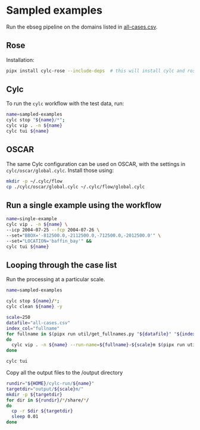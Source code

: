 # Sampled examples

Run the ebseg pipeline on the domains listed in [all-cases.csv](./all-cases.csv).

## Rose

Installation:

```bash
pipx install cylc-rose --include-deps  # this will install cylc and rose
```

## Cylc
To run the `cylc` workflow with the test data, run:
```bash
name=sampled-examples
cylc stop "${name}/*";
cylc vip . -n ${name}
cylc tui ${name}
```

## OSCAR

The same Cylc configuration can be used on OSCAR, with the settings in `cylc/oscar/global.cylc`.
Install those using:
```bash
mkdir -p ~/.cylc/flow
cp ./cylc/oscar/global.cylc ~/.cylc/flow/global.cylc
```

## Run a single example using the workflow

```bash
name=single-example
cylc vip . -n ${name} \
--icp 2004-07-25 --fcp 2004-07-26 \
--set="BBOX='-812500.0,-2112500.0,-712500.0,-2012500.0'" \
--set="LOCATION='baffin_bay'" &&
cylc tui ${name}
```

## Looping through the case list

Run the processing at a particular scale.

```bash
name=sampled-examples

cylc stop ${name}/*;
cylc clean ${name} -y

scale=250
datafile="all-cases.csv"
index_col="fullname"
for fullname in $(pipx run util/get_fullnames.py "${datafile}" "${index_col}" --start 50 --stop 53); 
do   
  cylc vip . -n ${name} --run-name=${fullname}-${scale}m $(pipx run util/template.py ${datafile} ${index_col} ${fullname}); 
done

cylc tui
```

Copy all the output files to the /output directory
```bash
rundir="${HOME}/cylc-run/${name}"
targetdir="output/${scale}m/"
mkdir -p ${targetdir}
for dir in ${rundir}/*/share/*/
do
  cp -r $dir ${targetdir}
  sleep 0.01
done
```
